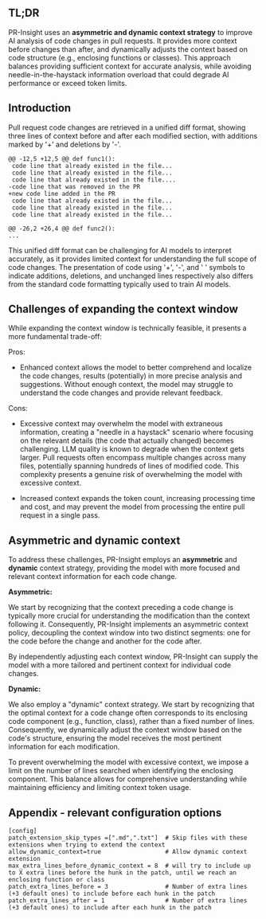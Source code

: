 ## TL;DR

PR-Insight uses an **asymmetric and dynamic context strategy** to improve AI analysis of code changes in pull requests.
It provides more context before changes than after, and dynamically adjusts the context based on code structure (e.g., enclosing functions or classes).
This approach balances providing sufficient context for accurate analysis, while avoiding needle-in-the-haystack information overload that could degrade AI performance or exceed token limits.

## Introduction

Pull request code changes are retrieved in a unified diff format, showing three lines of context before and after each modified section, with additions marked by '+' and deletions by '-'.
```
@@ -12,5 +12,5 @@ def func1():
 code line that already existed in the file...
 code line that already existed in the file...
 code line that already existed in the file....
-code line that was removed in the PR
+new code line added in the PR
 code line that already existed in the file...
 code line that already existed in the file...
 code line that already existed in the file...

@@ -26,2 +26,4 @@ def func2():
...
```

This unified diff format can be challenging for AI models to interpret accurately, as it provides limited context for understanding the full scope of code changes.
The presentation of code using '+', '-', and ' ' symbols to indicate additions, deletions, and unchanged lines respectively also differs from the standard code formatting typically used to train AI models.


## Challenges of expanding the context window

While expanding the context window is technically feasible, it presents a more fundamental trade-off:

Pros:

- Enhanced context allows the model to better comprehend and localize the code changes, results (potentially) in more precise analysis and suggestions. Without enough context, the model may struggle to understand the code changes and provide relevant feedback.

Cons:

- Excessive context may overwhelm the model with extraneous information, creating a "needle in a haystack" scenario where focusing on the relevant details (the code that actually changed) becomes challenging.
LLM quality is known to degrade when the context gets larger.
Pull requests often encompass multiple changes across many files, potentially spanning hundreds of lines of modified code. This complexity presents a genuine risk of overwhelming the model with excessive context.

- Increased context expands the token count, increasing processing time and cost, and may prevent the model from processing the entire pull request in a single pass.

## Asymmetric and dynamic context
To address these challenges, PR-Insight employs an **asymmetric** and **dynamic** context strategy, providing the model with more focused and relevant context information for each code change.

**Asymmetric:**

We start by recognizing that the context preceding a code change is typically more crucial for understanding the modification than the context following it.
Consequently, PR-Insight implements an asymmetric context policy, decoupling the context window into two distinct segments: one for the code before the change and another for the code after.

By independently adjusting each context window, PR-Insight can supply the model with a more tailored and pertinent context for individual code changes.

**Dynamic:**

We also employ a "dynamic" context strategy.
We start by recognizing that the optimal context for a code change often corresponds to its enclosing code component (e.g., function, class), rather than a fixed number of lines.
Consequently, we dynamically adjust the context window based on the code's structure, ensuring the model receives the most pertinent information for each modification.

To prevent overwhelming the model with excessive context, we impose a limit on the number of lines searched when identifying the enclosing component.
This balance allows for comprehensive understanding while maintaining efficiency and limiting context token usage.

## Appendix - relevant configuration options
```
[config]
patch_extension_skip_types =[".md",".txt"]  # Skip files with these extensions when trying to extend the context
allow_dynamic_context=true                  # Allow dynamic context extension
max_extra_lines_before_dynamic_context = 8  # will try to include up to X extra lines before the hunk in the patch, until we reach an enclosing function or class
patch_extra_lines_before = 3                # Number of extra lines (+3 default ones) to include before each hunk in the patch
patch_extra_lines_after = 1                 # Number of extra lines (+3 default ones) to include after each hunk in the patch
```
